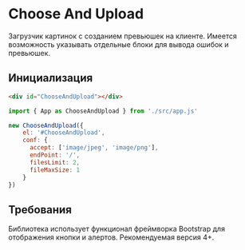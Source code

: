 # Choose And Upload
Загрузчик картинок с созданием превьюшек на клиенте. Имеется возможность указывать отдельные блоки для вывода ошибок и превьюшек.

## Инициализация

```HTML
<div id="ChooseAndUpload"></div>
```

```js
import { App as ChooseAndUpload } from './src/app.js'

new ChooseAndUpload({
    el: '#ChooseAndUpload',
    conf: {
      accept: ['image/jpeg', 'image/png'],
      endPoint: '/',
      filesLimit: 2,
      fileMaxSize: 1
    }
})
```

## Требования

Библиотека использует функционал фреймворка Bootstrap для отображения кнопки и алертов. Рекомендуемая версия 4+.
